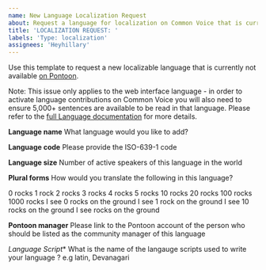 ```yaml
---
name: New Language Localization Request
about: Request a language for localization on Common Voice that is currently not available on Pontoon
title: 'LOCALIZATION REQUEST: '
labels: 'Type: localization'
assignees: 'Heyhillary'
---
```


Use this template to request a new localizable language that is currently not available [on Pontoon](https://pontoon.mozilla.org/projects/common-voice/).

Note: This issue only applies to the web interface language - in order to activate language contributions on Common Voice you will also need to ensure 5,000+ sentences are available to be read in that language. Please refer to the [full Language documentation](https://github.com/mozilla/common-voice/blob/master/README.md) for more details.

**Language name**
What language would you like to add?

**Language code**
Please provide the ISO-639-1 code

**Language size**
Number of active speakers of this language in the world

**Plural forms**
How would you translate the following in this language?

0 rocks
1 rock
2 rocks
3 rocks
4 rocks
5 rocks
10 rocks
20 rocks
100 rocks
1000 rocks
I see 0 rocks on the ground
I see 1 rock on the ground
I see 10 rocks on the ground
I see rocks on the ground

**Pontoon manager**
Please link to the Pontoon account of the person who should be listed as the community manager of this language

*Language Script**
What is the name of the langauge scripts used to write your language ? e.g latin, Devanagari
